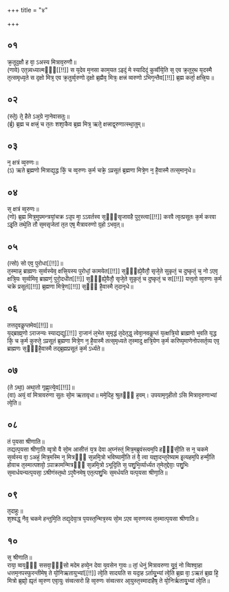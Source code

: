 +++
title = "४"

+++
## ०१
क्र᳘तूद᳘क्षौ ह वा᳘ ऽअस्य मित्राव᳘रुणौ॥  
(णावे) एत᳘न्न्वध्यात्मᳫँ᳭[[!!]] स य᳘देव म᳘नसा काम᳘यत ऽइदं᳘ मे स्यादिदं᳘ कुर्व्वीये᳘ति स᳘ एव क्र᳘तुर᳘थ य᳘दस्मै त᳘त्समृध्य᳘ते स द᳘क्षो मित्र᳘ एव क्र᳘तुर्व्व᳘रुणो द᳘क्षो ब्र᳘ह्मैव᳘ मित्रः᳘ क्षत्त्रं व्वरुणो ऽभिग᳘न्तैव[[!!]] ब्र᳘ह्म कर्ता᳘ क्षत्त्रि᳘यः॥  
## ०२
(स्ते᳘) ते᳘ हैते ऽअ᳘ग्रे ना᳘नेवासतुः॥  
(र्ब्र᳘) ब्र᳘ह्म च क्षत्त्रं᳘ च त᳘तः शशा᳘कैव ब्र᳘ह्म मित्र᳘ ऋते᳘ क्षत्त्राद्व᳘रुणात्स्था᳘तुम्॥  
## ०३
न᳘ क्षत्रं व्व᳘रुणः॥  
(ऽ) ऋते ब्र᳘ह्मणो मित्राद्य᳘द्ध किं᳘ च व्व᳘रुणः क᳘र्म चक्रे᳘ ऽप्रसूतं ब्र᳘ह्मणा मित्रे᳘ण न᳘ है᳘वास्मै तत्स᳘मानृधे॥  
## ०४
स᳘ क्षत्रं व्व᳘रुणः॥  
(णो) ब्र᳘ह्म मित्र᳘मुपमन्त्रयां᳘चक्र ऽउ᳘प मा᳘ ऽऽवर्तस्व स᳘ᳫं᳘सृजावहै पुर᳘स्त्वा[[!!]] करवै त्व᳘त्प्रसूतः क᳘र्म करवा ऽइ᳘ति तथे᳘ति तौ स᳘मसृजेतां त᳘त एष᳘ मैत्रावरुणो ग्र᳘हो ऽभव᳘त्॥  
## ०५
(त्सो) सो एव᳘ पुरोधा[[!!]]॥  
त᳘स्मान्न᳘ ब्राह्मणः स᳘र्व्वस्येव᳘ क्षत्त्रि᳘यस्य पुरोधां᳘ कामयेत[[!!]] स᳘ᳫं᳘ह्ये᳘वैतौ᳘ सृजे᳘ते सुकृतं᳘ च दुष्कृतं᳘ च᳘ नो ऽएव᳘ क्षत्रि᳘यः स᳘र्व्वमिव᳘ ब्राह्मणं᳘ पुरो᳘दधीत[[!!]] स᳘ᳫं᳘ह्ये᳘वैतौ᳘ सृजे᳘ते सुकृतं᳘ च दुष्कृतं᳘ च स[[!!]] यत्त᳘तो व्व᳘रुणः क᳘र्म चक्रे प्रसूतं[[!!]] ब्र᳘ह्मणा मित्रे᳘ण[[!!]] स᳘ᳫं᳘ है᳘वास्मै त᳘दानृधे॥  
## ०६
तत्तद᳘वकॢप्तमेव[[!!]]॥  
य᳘द्ब्राह्म᳘णो ऽराजन्यः स्याद्यद्यु[[!!]] रा᳘जानं ल᳘भेत स᳘मृद्धं त᳘देत᳘द्ध᳘ त्वेवा᳘नवकॢप्तं य᳘त्क्षत्रि᳘यो ब्राह्मणो भ᳘वति य᳘द्ध किं᳘ च क᳘र्म कुरुते᳘ ऽप्रसूतं ब्र᳘ह्मणा मित्रे᳘ण न᳘ है᳘वास्मै तत्स᳘मृध्यते त᳘स्मादु क्षत्रि᳘येण क᳘र्म करिष्य᳘माणेनोपसर्त᳘व्य एव᳘ ब्राह्मणः स᳘ᳫं᳘है᳘वास्मै तद्ब्र᳘ह्मप्रसूतं क᳘र्म ऽर्ध्यते॥  
## ०७
(ते ऽथा᳘) अथा᳘तो गृह्णा᳘त्ये᳘व[[!!]]॥  
(वा) अयं᳘ वां मित्रावरुणा सुतः सो᳘म ऋतावृधा॥ ममे᳘दिह᳘ श्रुतᳫं᳭ ह᳘वम्। उपयाम᳘गृहीतो ऽसि मित्राव᳘रुणाभ्यां त्वे᳘ति॥  
## ०८
तं प᳘यसा श्रीणाति॥  
तद्यत्प᳘यसा श्रीणा᳘ति व्वृत्रो वै सो᳘म आसीत्तं य᳘त्र देवा अ᳘घ्नंस्तं᳘ मित्र᳘मब्रुवंस्त्वम᳘पि हᳫँ᳭सी᳘ति स न᳘ चकमे स᳘र्व्वस्य वा᳘ ऽअहं᳘ मित्र᳘मस्मि न᳘ मित्रᳫँ᳭ स᳘न्नमि᳘त्रो भविष्यामी᳘ति तं वै᳘ त्वा यज्ञा᳘दन्त᳘रेष्याम इ᳘त्यहम᳘पि हन्मी᳘ति होवाच त᳘स्मात्पशवो᳘ ऽपाक्रामन्मित्रᳫँ᳭ स᳘न्नमि᳘त्रो ऽभूदि᳘ति स᳘ पशु᳘भि᳘र्व्यार्ध्यत त᳘मेत᳘द्देवाः᳘ पशु᳘भिः स᳘मार्धयन्यत्प᳘यसा᳘ ऽश्रीणंस्त᳘थो ऽए᳘वैनमेष᳘ एत᳘त्पशु᳘भिः स᳘मर्धयति यत्प᳘यसा श्रीणा᳘ति॥  
## ०९
त᳘दाहुः॥  
श᳘श्वद्ध᳘ नैव᳘ चकमे हन्तुमि᳘ति तद्य᳘देवा᳘त्र प᳘यस्त᳘न्मित्र᳘स्य सो᳘म ऽएव व्व᳘रुणस्य त᳘स्मात्प᳘यसा श्रीणाति॥  
## १०
स᳘ श्रीणाति॥  
राया᳘ व्वय᳘ᳫँ᳘ ससवा᳘ᳫँ᳘सो मदेम हव्ये᳘न देवा य᳘वसेन गा᳘वः॥ तां᳘ धेनुं मित्रावरुणा यु᳘वं᳘ नो व्विश्वा᳘हा धत्तम᳘नपस्फुरन्तीमेष᳘ ते यो᳘निऋतायुभ्यां[[!!]] त्वे᳘ति सादयति स यदा᳘ह ऽर्तायु᳘भ्यां त्वे᳘ति ब्र᳘ह्म वा᳘ ऽऋतं ब्र᳘ह्म हि᳘ मित्रो ब्र᳘ह्मो᳘ ह्यृतं व्व᳘रुण एवा᳘युः संव्वत्सरो हि व्व᳘रुणः संव्वत्सर आ᳘युस्त᳘स्मादाहैष᳘ ते यो᳘निर्ऋतायु᳘भ्यां त्वे᳘ति॥  
